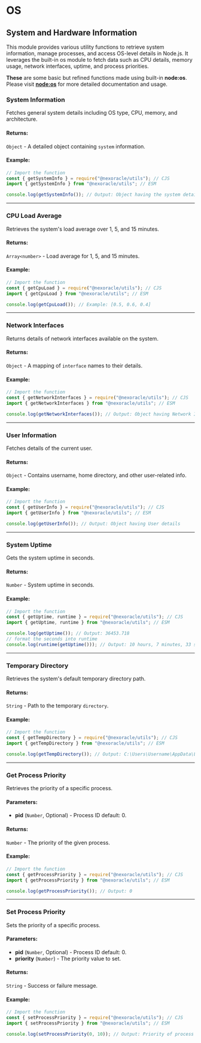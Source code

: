 # OS

## System and Hardware Information

This module provides various utility functions to retrieve system information, manage processes, and access OS-level details in Node.js. It leverages the built-in os module to fetch data such as CPU details, memory usage, network interfaces, uptime, and process priorities.

**These** are some basic but refined functions made using built-in **node:os**.
Please visit [**node:os**](https://nodejs.org/api/os.html) for more detailed documentation and usage.

### System Information

Fetches general system details including OS type, CPU, memory, and architecture.

#### Returns:

`Object` - A detailed object containing `system` information.

#### Example:

```js
// Import the function
const { getSystemInfo } = require("@nexoracle/utils"); // CJS
import { getSystemInfo } from "@nexoracle/utils"; // ESM

console.log(getSystemInfo()); // Output: Object having the system details
```

---

### CPU Load Average

Retrieves the system's load average over 1, 5, and 15 minutes.

#### Returns:

`Array<number>` - Load average for 1, 5, and 15 minutes.

#### Example:

```js
// Import the function
const { getCpuLoad } = require("@nexoracle/utils"); // CJS
import { getCpuLoad } from "@nexoracle/utils"; // ESM

console.log(getCpuLoad()); // Example: [0.5, 0.6, 0.4]
```

---

### Network Interfaces

Returns details of network interfaces available on the system.

#### Returns:

`Object` - A mapping of `interface` names to their details.

#### Example:

```js
// Import the function
const { getNetworkInterfaces } = require("@nexoracle/utils"); // CJS
import { getNetworkInterfaces } from "@nexoracle/utils"; // ESM

console.log(getNetworkInterfaces()); // Output: Object having Network Interfaces details
```

---

### User Information

Fetches details of the current user.

#### Returns:

`Object` - Contains username, home directory, and other user-related info.

#### Example:

```js
// Import the function
const { getUserInfo } = require("@nexoracle/utils"); // CJS
import { getUserInfo } from "@nexoracle/utils"; // ESM

console.log(getUserInfo()); // Output: Object having User details
```

---

### System Uptime

Gets the system uptime in seconds.

#### Returns:

`Number` - System uptime in seconds.

#### Example:

```js
// Import the function
const { getUptime, runtime } = require("@nexoracle/utils"); // CJS
import { getUptime, runtime } from "@nexoracle/utils"; // ESM

console.log(getUptime()); // Output: 36453.718
// format the seconds into runtime
console.log(runtime(getUptime())); // Output: 10 hours, 7 minutes, 33 seconds
```

---

### Temporary Directory

Retrieves the system's default temporary directory path.

#### Returns:

`String` - Path to the temporary `directory`.

#### Example:

```js
// Import the function
const { getTempDirectory } = require("@nexoracle/utils"); // CJS
import { getTempDirectory } from "@nexoracle/utils"; // ESM

console.log(getTempDirectory()); // Output: C:\Users\Username\AppData\Local\Temp
```

---

### Get Process Priority

Retrieves the priority of a specific process.

#### Parameters:

- **pid** (`Number`, Optional) - Process ID default: 0.

#### Returns:

`Number` - The priority of the given process.

#### Example:

```js
// Import the function
const { getProcessPriority } = require("@nexoracle/utils"); // CJS
import { getProcessPriority } from "@nexoracle/utils"; // ESM

console.log(getProcessPriority()); // Output: 0
```

---

### Set Process Priority

Sets the priority of a specific process.

#### Parameters:

- **pid** (`Number`, Optional) - Process ID default: 0.
- **priority** (`Number`) - The priority value to set.

#### Returns:

`String` - Success or failure message.

#### Example:

```js
// Import the function
const { setProcessPriority } = require("@nexoracle/utils"); // CJS
import { setProcessPriority } from "@nexoracle/utils"; // ESM

console.log(setProcessPriority(0, 10)); // Output: Priority of process 0 set to 10
```
